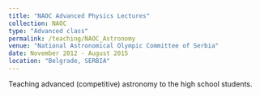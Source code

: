 ```yaml
---
title: "NAOC Advanced Physics Lectures"
collection: NAOC
type: "Advanced class"
permalink: /teaching/NAOC_Astronomy
venue: "National Astronomical Olympic Committee of Serbia"
date: November 2012 - August 2015
location: "Belgrade, SERBIA"
---
```


Teaching advanced (competitive) astronomy to the high school students.
